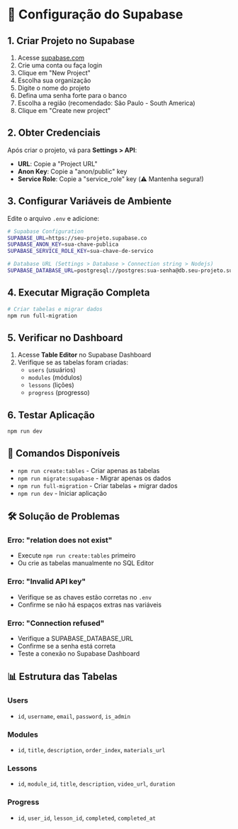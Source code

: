 
# 🚀 Configuração do Supabase

## 1. Criar Projeto no Supabase

1. Acesse [supabase.com](https://supabase.com)
2. Crie uma conta ou faça login
3. Clique em "New Project"
4. Escolha sua organização
5. Digite o nome do projeto
6. Defina uma senha forte para o banco
7. Escolha a região (recomendado: São Paulo - South America)
8. Clique em "Create new project"

## 2. Obter Credenciais

Após criar o projeto, vá para **Settings > API**:

- **URL**: Copie a "Project URL"
- **Anon Key**: Copie a "anon/public" key
- **Service Role**: Copie a "service_role" key (⚠️ Mantenha segura!)

## 3. Configurar Variáveis de Ambiente

Edite o arquivo `.env` e adicione:

```bash
# Supabase Configuration
SUPABASE_URL=https://seu-projeto.supabase.co
SUPABASE_ANON_KEY=sua-chave-publica
SUPABASE_SERVICE_ROLE_KEY=sua-chave-de-servico

# Database URL (Settings > Database > Connection string > Nodejs)
SUPABASE_DATABASE_URL=postgresql://postgres:sua-senha@db.seu-projeto.supabase.co:5432/postgres
```

## 4. Executar Migração Completa

```bash
# Criar tabelas e migrar dados
npm run full-migration
```

## 5. Verificar no Dashboard

1. Acesse **Table Editor** no Supabase Dashboard
2. Verifique se as tabelas foram criadas:
   - `users` (usuários)
   - `modules` (módulos)
   - `lessons` (lições)
   - `progress` (progresso)

## 6. Testar Aplicação

```bash
npm run dev
```

## 🔧 Comandos Disponíveis

- `npm run create:tables` - Criar apenas as tabelas
- `npm run migrate:supabase` - Migrar apenas os dados
- `npm run full-migration` - Criar tabelas + migrar dados
- `npm run dev` - Iniciar aplicação

## 🛠️ Solução de Problemas

### Erro: "relation does not exist"
- Execute `npm run create:tables` primeiro
- Ou crie as tabelas manualmente no SQL Editor

### Erro: "Invalid API key"
- Verifique se as chaves estão corretas no `.env`
- Confirme se não há espaços extras nas variáveis

### Erro: "Connection refused"
- Verifique a SUPABASE_DATABASE_URL
- Confirme se a senha está correta
- Teste a conexão no Supabase Dashboard

## 📊 Estrutura das Tabelas

### Users
- `id`, `username`, `email`, `password`, `is_admin`

### Modules  
- `id`, `title`, `description`, `order_index`, `materials_url`

### Lessons
- `id`, `module_id`, `title`, `description`, `video_url`, `duration`

### Progress
- `id`, `user_id`, `lesson_id`, `completed`, `completed_at`
